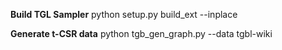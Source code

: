 **Build TGL Sampler**
python setup.py build_ext --inplace

**Generate t-CSR data**
python tgb_gen_graph.py --data tgbl-wiki
